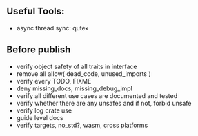 ## Useful Tools:

- async thread sync: qutex


## Before publish

- verify object safety of all traits in interface
- remove all allow( dead_code, unused_imports )
- verify every TODO, FIXME
- deny missing_docs, missing_debug_impl
- verify all different use cases are documented and tested
- verify whether there are any unsafes and if not, forbid unsafe
- verify log crate use
- guide level docs
- verify targets, no_std?, wasm, cross platforms

